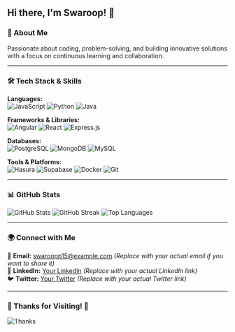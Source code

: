 ## Hi there, I'm Swaroop! 👋

### 🚀 About Me
Passionate about coding, problem-solving, and building innovative solutions with a focus on continuous learning and collaboration.

---

### 🛠 Tech Stack & Skills

**Languages:**  
![JavaScript](https://img.shields.io/badge/-JavaScript-F7DF1E?logo=javascript&logoColor=black&style=flat) 
![Python](https://img.shields.io/badge/-Python-3776AB?logo=python&logoColor=white&style=flat) 
![Java](https://img.shields.io/badge/-Java-007396?logo=java&logoColor=white&style=flat)

**Frameworks & Libraries:**  
![Angular](https://img.shields.io/badge/-Angular-DD0031?logo=angular&logoColor=white&style=flat) 
![React](https://img.shields.io/badge/-React-61DAFB?logo=react&logoColor=black&style=flat) 
![Express.js](https://img.shields.io/badge/-Express-000000?logo=express&logoColor=white&style=flat)

**Databases:**  
![PostgreSQL](https://img.shields.io/badge/-PostgreSQL-336791?logo=postgresql&logoColor=white&style=flat) 
![MongoDB](https://img.shields.io/badge/-MongoDB-47A248?logo=mongodb&logoColor=white&style=flat) 
![MySQL](https://img.shields.io/badge/-MySQL-4479A1?logo=mysql&logoColor=white&style=flat)

**Tools & Platforms:**  
![Hasura](https://img.shields.io/badge/-Hasura-1EB4D4?logo=hasura&logoColor=white&style=flat) 
![Supabase](https://img.shields.io/badge/-Supabase-3ECF8E?logo=supabase&logoColor=white&style=flat) 
![Docker](https://img.shields.io/badge/-Docker-2496ED?logo=docker&logoColor=white&style=flat) 
![Git](https://img.shields.io/badge/-Git-F05032?logo=git&logoColor=white&style=flat)

---

### 📊 GitHub Stats
![GitHub Stats](https://github-readme-stats.vercel.app/api?username=Swaroopp15&show_icons=true&theme=dark)
![GitHub Streak](https://github-readme-streak-stats.herokuapp.com/?user=Swaroopp15&theme=dark)
![Top Languages](https://github-readme-stats.vercel.app/api/top-langs/?username=Swaroopp15&layout=compact&theme=dark)

---

### 🌍 Connect with Me
📧 **Email:** swaroopp15@example.com *(Replace with your actual email if you want to share it)*  
🔗 **LinkedIn:** [Your LinkedIn](#) *(Replace with your actual LinkedIn link)*  
🐦 **Twitter:** [Your Twitter](#) *(Replace with your actual Twitter link)*

---

### 🎉 Thanks for Visiting! 🚀
![Thanks](https://media.giphy.com/media/hvRJCLFzcasrR4ia7z/giphy.gif)
